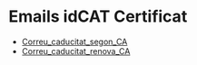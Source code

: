 # Emails idCAT Certificat
* [Correu_caducitat_segon_CA](./Correu_caducitat_segon_CA/Correu_caducitat_segon_CA.html)
* [Correu_caducitat_renova_CA](./Correu_caducitat_renova_CA/Correu_caducitat_renova_CA.html)